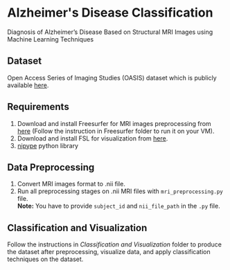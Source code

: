 # Alzheimer's Disease Classification
Diagnosis of Alzheimer’s Disease Based on Structural MRI Images using Machine Learning Techniques

## Dataset
Open Access Series of Imaging Studies (OASIS) dataset which is publicly available <a href="http://www.oasis-brains.org/">here</a>.

## Requirements
1. Download and install Freesurfer for MRI images preprocessing from <a href="https://surfer.nmr.mgh.harvard.edu/fswiki/DownloadAndInstall">here</a> (Follow the instruction in Freesurfer folder to run it on your VM).
2. Download and install FSL for visualization from <a href="https://fsl.fmrib.ox.ac.uk/fsl/fslwiki/FslInstallation">here</a>.
3. <a href="https://pypi.python.org/pypi/nipype/">nipype</a> python library

## Data Preprocessing
1. Convert MRI images format to .nii file.
2. Run all preprocessing stages on .nii MRI files with `mri_preprocessing.py` file. <br />
**Note:** You have to provide `subject_id` and `nii_file_path` in the `.py` file.

## Classification and Visualization
Follow the instructions in _Classification and Visualization_ folder to produce the dataset after preprocessing, visualize data, and apply classification techniques on the dataset.
